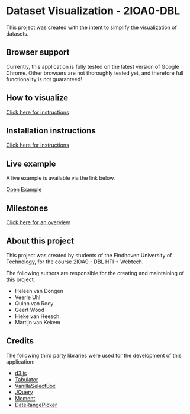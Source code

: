 # Dataset Visualization - 2IOA0-DBL
This project was created with the intent to simplify the visualization of datasets.

## Browser support
Currently, this application is fully tested on the latest version of Google Chrome.
Other browsers are not thoroughly tested yet, and therefore full functionality is not guaranteed!

## How to visualize

[Click here for instructions](HOWTO.md)

## Installation instructions

[Click here for instructions](INSTALL.md)

## Live example
A live example is available via the link below.

[Open Example](https://projects.vankekem.com/dblinterim/)

## Milestones

[Click here for an overview](MILESTONES.md)

## About this project
This project was created by students of the Eindhoven University of Technology, for the course 2IOA0 - DBL HTI + Webtech.

The following authors are responsible for the creating and maintaining of this project:
* Heleen van Dongen
* Veerle Uhl
* Quinn van Rooy
* Geert Wood
* Hieke van Heesch
* Martijn van Kekem

## Credits
The following third party libraries were used for the development of this application:
* [d3.js](https://github.com/d3/d3)
* [Tabulator](https://github.com/olifolkerd/tabulator)
* [VanillaSelectBox](https://github.com/PhilippeMarcMeyer/vanillaSelectBox)
* [JQuery](https://github.com/jquery/jquery)
* [Moment](https://github.com/moment/moment)
* [DateRangePicker](https://github.com/dangrossman/daterangepicker)
